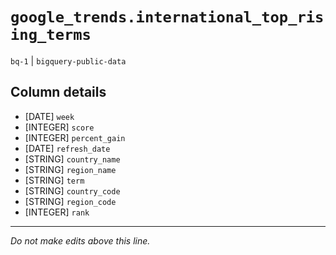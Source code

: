 # `google_trends.international_top_rising_terms`
`bq-1` | `bigquery-public-data`

## Column details
* [DATE]      `week`
* [INTEGER]   `score`
* [INTEGER]   `percent_gain`
* [DATE]      `refresh_date`
* [STRING]    `country_name`
* [STRING]    `region_name`
* [STRING]    `term`
* [STRING]    `country_code`
* [STRING]    `region_code`
* [INTEGER]   `rank`

-------------------------------------------------------------------------------
*Do not make edits above this line.*
